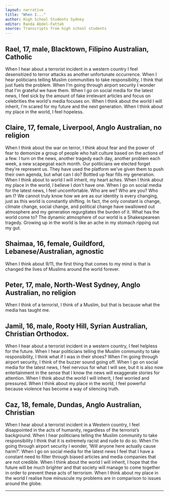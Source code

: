 ```yaml
---
layout: narrative
title: "When I..."
author: High School Students Sydney
editor: Randa Abdel-Fattah
source: Transcripts from high school students
---
```


## Rael, 17, male, Blacktown, Filipino Australian, Catholic

When I hear about a terrorist incident in a western country I feel desensitized to terror attacks as another unfortunate occurrence. When I hear politicians telling Muslim communities to take responsibility, I think that just fuels the problem. When I'm going through airport security I wonder that I'm grateful we have them. When I go on social media for the latest news, I feel sick by the amount of fake irrelevant articles and focus on celebrities the world's media focuses on. When I think about the world I will inherit, I'm scared for my future and the next generation. When I think about my place in the world, I feel hopeless.

## Claire, 17, female, Liverpool, Anglo Australian, no religion

When I think about the war on terror, I think about fear and the power of fear to demonize a group of people who halt culture based on the actions of a few. I turn on the news, another tragedy each day, another problem each week, a new scapegoat each month. Our politicians we elected forget they're represent us. They have used the platform we've given them to push their own agenda, but what can I do? Bottled up fear fills my generation.
When I think about to world I will inherit, my heart aches. When I think about my place in the world, I believe I don't have one. When I go on social media for the latest news, I feel uncomfortable. Who are we? Who are you? Who am I? We cannot truly know how we are as our identity is every changing, just as this world is constantly shifting. In fact, the only constant is change, climate change, social change, and political change have swallowed out atmosphere and my generation regurgitates the burden of it. What has the world come to? The dynamic atmosphere of our world is a Shakespearean tragedy. Growing up in the world is like an ache in my stomach ripping out my gut.

## Shaimaa, 16, female, Guildford, Lebanese/Australian, agnostic

When I think about 9/11, the first thing that comes to my mind is that is changed the lives of Muslims around the world forever.

## Peter, 17, male, North-West Sydney, Anglo Australian, no religion

When I think of a terrorist, I think of a Muslim, but that is because what the media has taught me.

## Jamil, 16, male, Rooty Hill, Syrian Australian, Christian Orthodox.

When I hear about a terrorist incident in a western country, I feel helpless for the future. When I hear politicians telling the Muslim community to take responsibility, I think what if I was in their shoes? When I'm going through airport security, I think of the buzzer sound going off. When I go on social media for the latest news, I feel nervous for what I will see, but it is also now entertainment in the sense that I know the news will exaggerate stories for attention. When I think about the world I will inherit, I feel worried and pressured. When I think about my place in the world, I feel powerful because violence has become a way of silencing truth.

## Caz, 18, female, Dundas, Anglo Australian, Christian  

When I hear about a terrorist incident in a Western country, I feel disappointed in the acts of humanity, regardless of the terrorist’s background. When I hear politicians telling the Muslim community to take responsibility I think that it is extremely racist and rude to do so. When I’m going through airport security I wonder, ‘Will anyone here actually cause harm?’. When I go on social media for the latest news I feel that I have a constant need to filter through biased articles and media companies that are not credible. When I think about the world I will inherit, I hope that the future will be much brighter and that society will manage to come together in order to prevent these acts of terrorism. When I think about my place in the world I realise how minuscule my problems are in comparison to issues around the globe.

---

